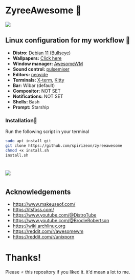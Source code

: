 
# ZyreeAwesome 💖

![](https://i.imgur.com/qLW4KZV.png)

## Linux configuration for my workflow 🌸
- **Distro:** [Debian 11 (Bullseye)](https://wiki.debian.org/DebianBullseye)
- **Wallpapers:** [Click here](https://github.com/spirizeon/backdrop)
- **Window manager:** [AwesomeWM](https://awesomewm.org/)
- **Sound control:** [pulsemixer](https://github.com/GeorgeFilipkin/pulsemixer)
- **Editors:** [neovide](https://github.com/neovide/neovide)
- **Terminals:** [X-term](https://invisible-island.net/xterm/), [Kitty](https://github.com/kovidgoyal/kitty)
- **Bar:** Wibar (default)
- **Compositor:** NOT SET
- **Notifications:** NOT SET
- **Shells:** Bash
- **Prompt:** Starship 

### Installation💮
Run the following script in your terminal
```bash
sudo apt install git
git clone https://github.com/spirizeon/zyreeawesome
chmod +x install.sh
install.sh
```
#
![](https://i.imgur.com/eMx0s2z.png)
#
## Acknowledgements
- https://www.makeuseof.com/
- https://itsfoss.com/
- https://www.youtube.com/@DistroTube
- https://www.youtube.com/@BrodieRobertson
- https://wiki.archlinux.org
- https://reddit.com/r/awesomewm
- https://reddit.com/r/unixporn


# Thanks!
Please ⭐ this repository if you liked it. it'd mean a lot to me.
